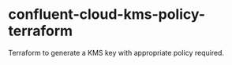 # confluent-cloud-kms-policy-terraform
Terraform to generate a KMS key with appropriate policy required. 
